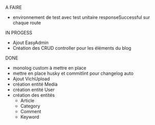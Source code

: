 A FAIRE
- environnement de test avec test unitaire responseSuccessful sur chaque route


IN PROGESS
- Ajout EasyAdmin
- Création des CRUD controller pour les éléments du blog


DONE
- monolog custom à mettre en place
- mettre en place husky et commitlint pour changelog auto
- Ajout VichUpload
- création entité Media
- création entité User  
- création des entités
  - Article
  - Category
  - Comment
  - Keyword